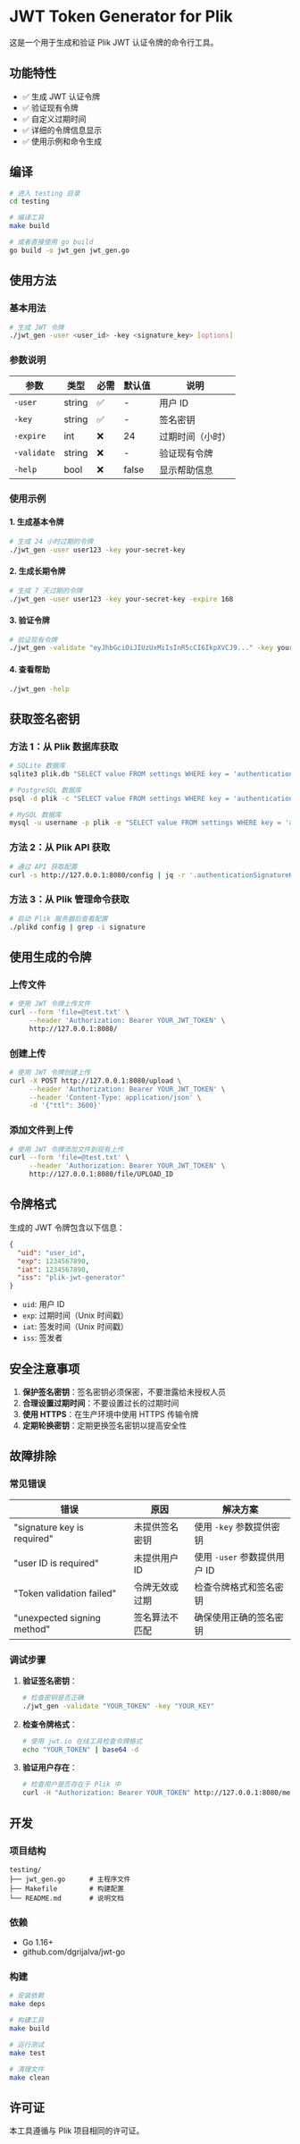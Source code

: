 # JWT Token Generator for Plik

这是一个用于生成和验证 Plik JWT 认证令牌的命令行工具。

## 功能特性

- ✅ 生成 JWT 认证令牌
- ✅ 验证现有令牌
- ✅ 自定义过期时间
- ✅ 详细的令牌信息显示
- ✅ 使用示例和命令生成

## 编译

```bash
# 进入 testing 目录
cd testing

# 编译工具
make build

# 或者直接使用 go build
go build -o jwt_gen jwt_gen.go
```

## 使用方法

### 基本用法

```bash
# 生成 JWT 令牌
./jwt_gen -user <user_id> -key <signature_key> [options]
```

### 参数说明

| 参数 | 类型 | 必需 | 默认值 | 说明 |
|------|------|------|--------|------|
| `-user` | string | ✅ | - | 用户 ID |
| `-key` | string | ✅ | - | 签名密钥 |
| `-expire` | int | ❌ | 24 | 过期时间（小时） |
| `-validate` | string | ❌ | - | 验证现有令牌 |
| `-help` | bool | ❌ | false | 显示帮助信息 |

### 使用示例

#### 1. 生成基本令牌

```bash
# 生成 24 小时过期的令牌
./jwt_gen -user user123 -key your-secret-key
```

#### 2. 生成长期令牌

```bash
# 生成 7 天过期的令牌
./jwt_gen -user user123 -key your-secret-key -expire 168
```

#### 3. 验证令牌

```bash
# 验证现有令牌
./jwt_gen -validate "eyJhbGciOiJIUzUxMiIsInR5cCI6IkpXVCJ9..." -key your-secret-key
```

#### 4. 查看帮助

```bash
./jwt_gen -help
```

## 获取签名密钥

### 方法 1：从 Plik 数据库获取

```bash
# SQLite 数据库
sqlite3 plik.db "SELECT value FROM settings WHERE key = 'authentication_signature_key';"

# PostgreSQL 数据库
psql -d plik -c "SELECT value FROM settings WHERE key = 'authentication_signature_key';"

# MySQL 数据库
mysql -u username -p plik -e "SELECT value FROM settings WHERE key = 'authentication_signature_key';"
```

### 方法 2：从 Plik API 获取

```bash
# 通过 API 获取配置
curl -s http://127.0.0.1:8080/config | jq -r '.authenticationSignatureKey'
```

### 方法 3：从 Plik 管理命令获取

```bash
# 启动 Plik 服务器后查看配置
./plikd config | grep -i signature
```

## 使用生成的令牌

### 上传文件

```bash
# 使用 JWT 令牌上传文件
curl --form 'file=@test.txt' \
     --header 'Authorization: Bearer YOUR_JWT_TOKEN' \
     http://127.0.0.1:8080/
```

### 创建上传

```bash
# 使用 JWT 令牌创建上传
curl -X POST http://127.0.0.1:8080/upload \
     --header 'Authorization: Bearer YOUR_JWT_TOKEN' \
     --header 'Content-Type: application/json' \
     -d '{"ttl": 3600}'
```

### 添加文件到上传

```bash
# 使用 JWT 令牌添加文件到现有上传
curl --form 'file=@test.txt' \
     --header 'Authorization: Bearer YOUR_JWT_TOKEN' \
     http://127.0.0.1:8080/file/UPLOAD_ID
```

## 令牌格式

生成的 JWT 令牌包含以下信息：

```json
{
  "uid": "user_id",
  "exp": 1234567890,
  "iat": 1234567890,
  "iss": "plik-jwt-generator"
}
```

- `uid`: 用户 ID
- `exp`: 过期时间（Unix 时间戳）
- `iat`: 签发时间（Unix 时间戳）
- `iss`: 签发者

## 安全注意事项

1. **保护签名密钥**：签名密钥必须保密，不要泄露给未授权人员
2. **合理设置过期时间**：不要设置过长的过期时间
3. **使用 HTTPS**：在生产环境中使用 HTTPS 传输令牌
4. **定期轮换密钥**：定期更换签名密钥以提高安全性

## 故障排除

### 常见错误

| 错误 | 原因 | 解决方案 |
|------|------|----------|
| "signature key is required" | 未提供签名密钥 | 使用 `-key` 参数提供密钥 |
| "user ID is required" | 未提供用户 ID | 使用 `-user` 参数提供用户 ID |
| "Token validation failed" | 令牌无效或过期 | 检查令牌格式和签名密钥 |
| "unexpected signing method" | 签名算法不匹配 | 确保使用正确的签名密钥 |

### 调试步骤

1. **验证签名密钥**：
   ```bash
   # 检查密钥是否正确
   ./jwt_gen -validate "YOUR_TOKEN" -key "YOUR_KEY"
   ```

2. **检查令牌格式**：
   ```bash
   # 使用 jwt.io 在线工具检查令牌格式
   echo "YOUR_TOKEN" | base64 -d
   ```

3. **验证用户存在**：
   ```bash
   # 检查用户是否存在于 Plik 中
   curl -H "Authorization: Bearer YOUR_TOKEN" http://127.0.0.1:8080/me
   ```

## 开发

### 项目结构

```
testing/
├── jwt_gen.go      # 主程序文件
├── Makefile        # 构建配置
└── README.md       # 说明文档
```

### 依赖

- Go 1.16+
- github.com/dgrijalva/jwt-go

### 构建

```bash
# 安装依赖
make deps

# 构建工具
make build

# 运行测试
make test

# 清理文件
make clean
```

## 许可证

本工具遵循与 Plik 项目相同的许可证。